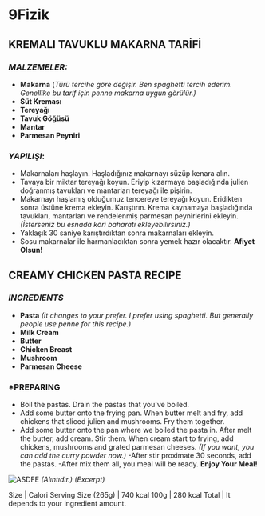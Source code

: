 # 9Fizik 
## KREMALI TAVUKLU MAKARNA TARİFİ
### ***MALZEMELER:***
- **Makarna** (*Türü tercihe göre değişir. Ben spaghetti tercih ederim. Genellike bu tarif için penne makarna uygun görülür.)*
- **Süt Kreması**
- **Tereyağı**
- **Tavuk Göğüsü**
- **Mantar**
- **Parmesan Peyniri**

### ***YAPILIŞI***: 
- Makarnaları haşlayın. Haşladığınız makarnayı süzüp kenara alın.
- Tavaya bir miktar tereyağı koyun. Eriyip kızarmaya başladığında julien doğranmış tavukları ve mantarları tereyağı ile pişirin.
- Makarnayı haşlamış olduğumuz tencereye tereyağı koyun. Eridikten sonra üstüne krema ekleyin. Karıştırın. Krema kaynamaya başladığında tavukları, mantarları  ve rendelenmiş parmesan peynirlerini ekleyin. *(İsterseniz bu esnada köri baharatı ekleyebilirsiniz.)*
- Yaklaşık 30 saniye karıştırdıktan sonra makarnaları ekleyin. 
- Sosu makarnalar ile harmanladıktan sonra yemek hazır olacaktır. **Afiyet Olsun!**

## CREAMY CHICKEN PASTA RECIPE
### ***INGREDIENTS***
- **Pasta** *(It changes to your prefer. I prefer using spaghetti. But generally people use penne for this recipe.)*
- **Milk Cream**
- **Butter**
- **Chicken Breast**
- **Mushroom**
- **Parmesan Cheese**

### ***PREPARING**
- Boil the pastas. Drain the pastas that you've boiled.
- Add some butter onto the frying pan. When butter melt and fry, add chickens that sliced julien and mushrooms. Fry them together.
- Add some butter onto the pan where we boiled the pasta in. After melt the butter, add cream. Stir them. When cream start to frying, add chickens, mushrooms and grated parmesan cheeses. *(If you want, you can add the curry powder now.)*
-After stir proximate 30 seconds, add the pastas.
-After mix them all, you meal will be ready. **Enjoy Your Meal!**


![ASDFE](https://user-images.githubusercontent.com/63192439/78605391-186bc480-7864-11ea-9a01-692ed27fe0eb.jpg)
*(Alıntıdır.)*
*(Excerpt)*

Size | Calori
Serving Size (265g) | 740 kcal
100g | 280 kcal
Total | It depends to your ingredient amount. 
